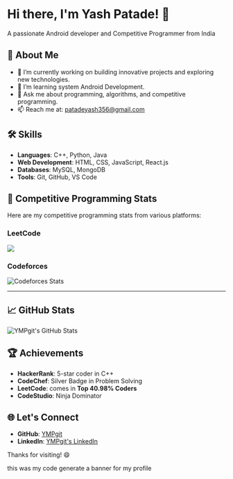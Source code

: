 # Hi there, I'm Yash Patade! 👋

A passionate Android developer and Competitive Programmer from India

## 🚀 About Me
- 🔭 I’m currently working on building innovative projects and exploring new technologies.
- 🌱 I’m learning system Android Development.
- 💬 Ask me about programming, algorithms, and competitive programming.
- 📫 Reach me at: patadeyash356@gmail.com

## 🛠️ Skills
- **Languages**: C++, Python, Java
- **Web Development**: HTML, CSS, JavaScript, React.js
- **Databases**: MySQL, MongoDB
- **Tools**: Git, GitHub, VS Code

## 🌟 Competitive Programming Stats
Here are my competitive programming stats from various platforms:

### **LeetCode**
![](https://leetcard.jacoblin.cool/YashPatade356?ext=contest)

### **Codeforces**
![Codeforces Stats](https://codeforces-readme-stats.vercel.app/api/card?username=Yash_345&theme=dark)

---

## 📈 GitHub Stats
![YMPgit's GitHub Stats](https://github-readme-stats.vercel.app/api?username=YMPgit&show_icons=true&theme=radical)

## 🏆 Achievements
- **HackerRank**: 5-star coder in C++
- **CodeChef**: Silver Badge in Problem Solving
- **LeetCode**: comes in **Top 40.98% Coders** 
- **CodeStudio**: Ninja Dominator

## 🌐 Let's Connect
- **GitHub**: [YMPgit](https://github.com/YMPgit)
- **LinkedIn**: [YMPgit's LinkedIn](https://linkedin.com/in/yash-patade)

Thanks for visiting! 😄

this was my code generate a banner for my profile
